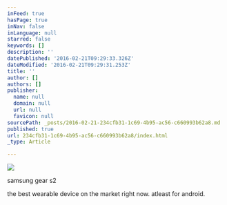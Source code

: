 ```yaml
---
inFeed: true
hasPage: true
inNav: false
inLanguage: null
starred: false
keywords: []
description: ''
datePublished: '2016-02-21T09:29:33.326Z'
dateModified: '2016-02-21T09:29:31.253Z'
title: ''
author: []
authors: []
publisher:
  name: null
  domain: null
  url: null
  favicon: null
sourcePath: _posts/2016-02-21-234cfb31-1c69-4b95-ac56-c660993b62a8.md
published: true
url: 234cfb31-1c69-4b95-ac56-c660993b62a8/index.html
_type: Article

---
```

![](https://the-grid-user-content.s3-us-west-2.amazonaws.com/525566f2-23c0-49ea-af82-a973f29fcc67.jpg)

samsung gear s2

the best wearable device on the market right now. atleast for android.